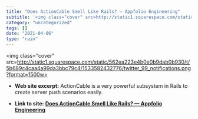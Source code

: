 ```yaml
---
title: "Does ActionCable Smell Like Rails? — Appfolio Engineering"
subtitle: '<img class="cover" src=http://static1.squarespace.com/static/562ea223e4b0e0b9dab0b930/t/5b689c4caa4a...'
category: "uncategorized"
tags: []
date: "2021-04-06"
type: "rain"
---
```

<img class="cover" src=http://static1.squarespace.com/static/562ea223e4b0e0b9dab0b930/t/5b689c4caa4a99da3bbc79c4/1533582432776/twitter_99_notifications.png?format=1500w>



* **Web site excerpt:** ActionCable is a very powerful subsystem in Rails to create server push scenarios easily.

* **Link to site:** **[Does ActionCable Smell Like Rails? — Appfolio Engineering](http://engineering.appfolio.com/appfolio-engineering/2018/8/6/does-actioncable-smell-like-rails)**